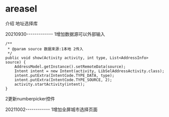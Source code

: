 # areasel

介绍
地址选择库



20210930-------------
1增加数据源可以外部输入

    /**
     * @param source 数据来源:1本地 2传入
     */
    public void show(Activity activity, int type, List<AddressInfo> source) {
        AddressModel.getInstance().setRemoteData(source);
        Intent intent = new Intent(activity, LibSelAddressActivity.class);
        intent.putExtra(IntentCode.TYPE_DATA, type);
        intent.putExtra(IntentCode.TYPE_SOURCE, 2);
        activity.startActivity(intent);
    }

2更新numberpicker控件



20211002------------
1增加全屏城市选择页面